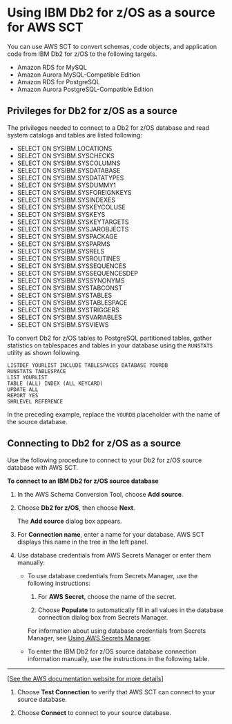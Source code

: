 # Using IBM Db2 for z/OS as a source for AWS SCT<a name="CHAP_Source.DB2zOS"></a>

You can use AWS SCT to convert schemas, code objects, and application code from IBM Db2 for z/OS to the following targets\.
+ Amazon RDS for MySQL
+ Amazon Aurora MySQL\-Compatible Edition
+ Amazon RDS for PostgreSQL
+ Amazon Aurora PostgreSQL\-Compatible Edition

## Privileges for Db2 for z/OS as a source<a name="CHAP_Source.DB2zOS.Permissions"></a>

The privileges needed to connect to a Db2 for z/OS database and read system catalogs and tables are listed following:
+ SELECT ON SYSIBM\.LOCATIONS
+ SELECT ON SYSIBM\.SYSCHECKS
+ SELECT ON SYSIBM\.SYSCOLUMNS
+ SELECT ON SYSIBM\.SYSDATABASE
+ SELECT ON SYSIBM\.SYSDATATYPES
+ SELECT ON SYSIBM\.SYSDUMMY1
+ SELECT ON SYSIBM\.SYSFOREIGNKEYS
+ SELECT ON SYSIBM\.SYSINDEXES
+ SELECT ON SYSIBM\.SYSKEYCOLUSE
+ SELECT ON SYSIBM\.SYSKEYS
+ SELECT ON SYSIBM\.SYSKEYTARGETS
+ SELECT ON SYSIBM\.SYSJAROBJECTS
+ SELECT ON SYSIBM\.SYSPACKAGE
+ SELECT ON SYSIBM\.SYSPARMS
+ SELECT ON SYSIBM\.SYSRELS
+ SELECT ON SYSIBM\.SYSROUTINES
+ SELECT ON SYSIBM\.SYSSEQUENCES
+ SELECT ON SYSIBM\.SYSSEQUENCESDEP
+ SELECT ON SYSIBM\.SYSSYNONYMS
+ SELECT ON SYSIBM\.SYSTABCONST
+ SELECT ON SYSIBM\.SYSTABLES
+ SELECT ON SYSIBM\.SYSTABLESPACE
+ SELECT ON SYSIBM\.SYSTRIGGERS
+ SELECT ON SYSIBM\.SYSVARIABLES
+ SELECT ON SYSIBM\.SYSVIEWS

To convert Db2 for z/OS tables to PostgreSQL partitioned tables, gather statistics on tablespaces and tables in your database using the `RUNSTATS` utility as shown following\.

```
LISTDEF YOURLIST INCLUDE TABLESPACES DATABASE YOURDB 
RUNSTATS TABLESPACE
LIST YOURLIST
TABLE (ALL) INDEX (ALL KEYCARD)
UPDATE ALL
REPORT YES
SHRLEVEL REFERENCE
```

In the preceding example, replace the `YOURDB` placeholder with the name of the source database\.

## Connecting to Db2 for z/OS as a source<a name="CHAP_Source.DB2zOS.Connecting"></a>

Use the following procedure to connect to your Db2 for z/OS source database with AWS SCT\.

**To connect to an IBM Db2 for z/OS source database**

1. In the AWS Schema Conversion Tool, choose **Add source**\.

1. Choose **Db2 for z/OS**, then choose **Next**\.

   The **Add source** dialog box appears\.

1. For **Connection name**, enter a name for your database\. AWS SCT displays this name in the tree in the left panel\. 

1. Use database credentials from AWS Secrets Manager or enter them manually:
   + To use database credentials from Secrets Manager, use the following instructions:

     1. For **AWS Secret**, choose the name of the secret\.

     1. Choose **Populate** to automatically fill in all values in the database connection dialog box from Secrets Manager\.

     For information about using database credentials from Secrets Manager, see [Using AWS Secrets Manager](CHAP_UserInterface.md#CHAP_UserInterface.SecretsManager)\.
   + To enter the IBM Db2 for z/OS source database connection information manually, use the instructions in the following table\.  
****    
[\[See the AWS documentation website for more details\]](http://docs.aws.amazon.com/SchemaConversionTool/latest/userguide/CHAP_Source.DB2zOS.html)

1. Choose **Test Connection** to verify that AWS SCT can connect to your source database\.

1. Choose **Connect** to connect to your source database\.
